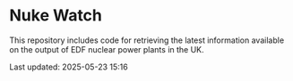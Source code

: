 # Nuke Watch

This repository includes code for retrieving the latest information available on the output of EDF nuclear power plants in the UK.

Last updated: 2025-05-23 15:16